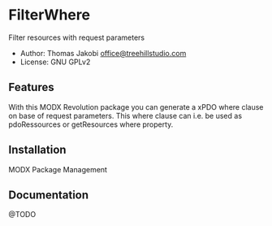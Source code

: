 # FilterWhere

Filter resources with request parameters

- Author: Thomas Jakobi <office@treehillstudio.com>
- License: GNU GPLv2

## Features

With this MODX Revolution package you can generate a xPDO where clause on base
of request parameters. This where clause can i.e. be used as pdoRessources or
getResources where property.

## Installation

MODX Package Management

## Documentation

@TODO